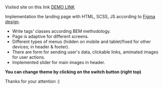 Visited site on this link [DEMO LINK](https://amahalias.github.io/air_landing/)

Implementation the landing page with HTML, SCSS, JS according to [Figma design](https://www.figma.com/file/7qwsWggv9BAxMi2VPhBuPr/Air-(formerly-Dia)?node-id=9138%3A35).
- Write tags' classes according BEM methodology. 
- Page is adaptive for different screens.
- Different types of menus (hidden on mobile and tablet/fixed for other devices; in header & footer).
- There are form for sending user's data, clickable links, amimated images for user actions.
- Implemented slider for main images in header.

**You can change theme by clicking on the switch button (right top)**

Thanks for your attention :)
